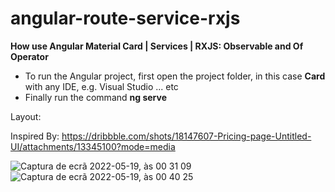 # angular-route-service-rxjs
<b>How use Angular Material Card | Services | RXJS: Observable and Of Operator</b>

 - To run the Angular project, first open the project folder, in this case <b>Card</b> with any IDE, e.g. Visual Studio ... etc 
 - Finally run the command <b>ng serve</b>


Layout:

Inspired By: https://dribbble.com/shots/18147607-Pricing-page-Untitled-UI/attachments/13345100?mode=media

![Captura de ecrã 2022-05-19, às 00 31 09](https://user-images.githubusercontent.com/7121258/169172334-76152e39-26f6-4454-9685-4ae6a1c65c3c.png)
![Captura de ecrã 2022-05-19, às 00 40 25](https://user-images.githubusercontent.com/7121258/169172653-8cf8e270-831e-4b7a-9c4d-bfbd7bfb1555.png)

